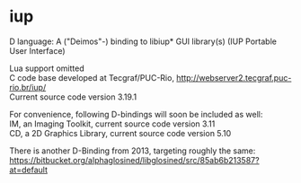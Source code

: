 # iup

D language: A ("Deimos"-) binding to libiup* GUI library(s) (IUP Portable User Interface)

Lua support omitted<br>
C code base developed at Tecgraf/PUC-Rio, http://webserver2.tecgraf.puc-rio.br/iup/<br>
Current source code version 3.19.1

For convenience, following D-bindings will soon be included as well:<br>
IM, an Imaging Toolkit, current source code version 3.11<br>
CD, a 2D Graphics Library, current source code version 5.10

There is another D-Binding from 2013, targeting roughly the same:<br>
https://bitbucket.org/alphaglosined/libglosined/src/85ab6b213587?at=default